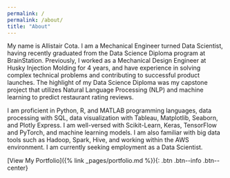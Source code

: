 ```yaml
---
permalink: /
permalink: /about/
title: "About"
---
```


My name is Allistair Cota. I am a Mechanical Engineer turned Data Scientist, having recently graduated from the Data Science Diploma program at BrainStation. Previously, I worked as a Mechanical Design Engineer at Husky Injection Molding for 4 years, and have experience in solving complex technical problems and contributing to successful product launches. The highlight of my Data Science Diploma was my capstone project that utilizes Natural Language Processing (NLP) and machine learning to predict restaurant rating reviews.

I am proficient in Python, R, and MATLAB programming languages, data processing with SQL, data visualization with Tableau, Matplotlib, Seaborn, and Plotly Express. I am well-versed with Scikit-Learn, Keras, TensorFlow and PyTorch, and machine learning models. I am also familiar with big data tools such as Hadoop, Spark, Hive, and working within the AWS environment. I am currently seeking employment as a Data Scientist.

[View My Portfolio]({% link _pages/portfolio.md %}){: .btn .btn--info .btn--center}